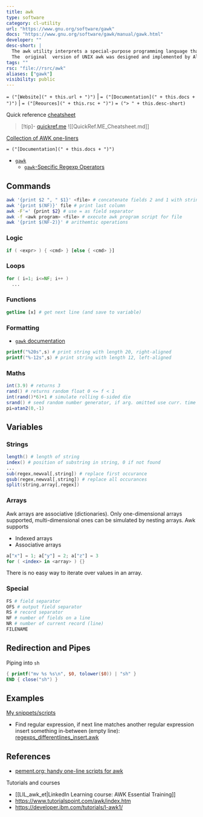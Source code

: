 ```yaml
---
title: awk
type: software
category: cl-utility
url: "https://www.gnu.org/software/gawk"
docs: "https://www.gnu.org/software/gawk/manual/gawk.html"
developer: ""
desc-short: |
  The awk utility interprets a special-purpose programming language that makes it possible to handle simple data-reformatting jobs with just a few lines of code.
  The  original  version of UNIX awk was designed and implemented by Alfred Aho, Peter Weinberger, and Brian Kernighan of Bell Laboratories.
tags: ""
rsc: "file://rsrc/awk"
aliases: ["gawk"]
visibility: public
---
```

`= ("[Website](" + this.url + ")")` | `= ("[Documentation](" + this.docs + ")")` | `= ("[Reources](" + this.rsc + ")")`
`= ("> " + this.desc-short)`

Quick reference [cheatsheet](file://rsrc/awk/awk.sh)
> [!tip]- [quickref.me](https://quickref.me/awk) 
> ![[QuickRef.ME_Cheatsheet.md]]

[Collection of AWK one-liners](https://pement.org/awk/awk1line.txt)

`= ("[Documentation](" + this.docs + ")")`
- [`gawk`](https://www.gnu.org/software/gawk/)
    - [`gawk`-Specific Regexp Operators](https://www.gnu.org/software/gawk/manual/html_node/GNU-Regexp-Operators.html)

## Commands
```bash
awk '{print $2 ", " $1}' <file> # concatenate fields 2 and 1 with string
awk '{print $(NF)}' file # print last column
awk -F'=' {print $2} # use = as field separator
awk -f <awk program> <file> # execute awk program script for file
awk '{print $(NF-2)}' # arithemtic operations
```


### Logic
```awk
if ( <expr> ) { <cmd> } [else { <cmd> }]
```

### Loops
```awk
for ( i=1; i<=NF; i++ )
  ...
```

### Functions
```awk
getline [x] # get next line (and save to variable)
```

### Formatting
- [`gawk` documentation](https://www.gnu.org/software/gawk/manual/gawk.html#Printf)
```awk
printf("%20s",s) # print string with length 20, right-aligned
printf("%-12s",s) # print string with length 12, left-aligned
```

### Maths
```awk
int(3.9) # returns 3
rand() # returns random float 0 <= f < 1
int(rand()*6)+1 # simulate rolling 6-sided die
srand() # seed random number generator, if arg. omitted use curr. time + date\
pi=atan2(0,-1)
```

## Variables

### Strings
```awk
length() # length of string
index() # position of substring in string, 0 if not found
...
sub(regex,newval[,string]) # replace first occurance
gsub(regex,newval[,string]) # replace all occurances
split(string,array[,regex])
```


### Arrays

Awk arrays are associative (dictionaries). Only one-dimensional arrays supported, multi-dimensional ones can be simulated by nesting arrays. Awk supports

- Indexed arrays
- Associative arrays

```awk
a["x"] = 1; a["y"] = 2; a["z"] = 3
for ( <index> in <array> ) {}
```

There is no easy way to iterate over values in an array.


### Special

```bash
FS # field separator
OFS # output field separator
RS # record separator
NF # number of fields on a line
NR # number of current record (line)
FILENAME
```


## Redirection and Pipes

Piping into `sh`
```awk
{ printf("mv %s %s\n", $0, tolower($0)) | "sh" }
END { close("sh") }
```

## Examples

[My snippets/scripts](file://rsrc/awk)

- Find regular expression, if next line matches another regular expression insert something in-between (empty line): [regexps_differentlines_insert.awk](file://rsrc/awk/regexps_differentlines_insert.awk)

## References

- [pement.org: handy one-line scripts for awk](https://pement.org/awk/awk1line.txt)

Tutorials and courses

- [[LIL_awk_et|LinkedIn Learning course: AWK Essential Training]]
- https://www.tutorialspoint.com/awk/index.htm
- https://developer.ibm.com/tutorials/l-awk1/
